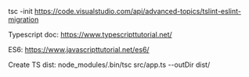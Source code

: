 tsc -init
https://code.visualstudio.com/api/advanced-topics/tslint-eslint-migration

Typescript doc: https://www.typescripttutorial.net/

ES6: https://www.javascripttutorial.net/es6/

Create TS dist: node_modules/.bin/tsc src/app.ts --outDir dist/